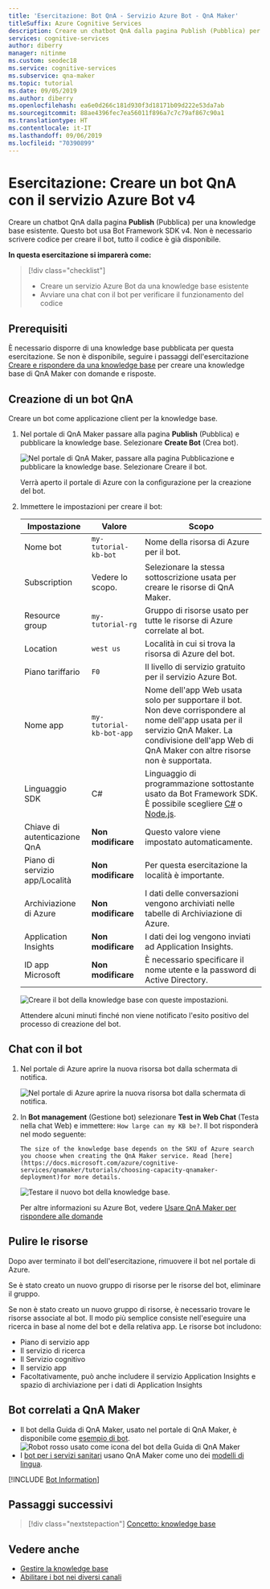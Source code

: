 ```yaml
---
title: 'Esercitazione: Bot QnA - Servizio Azure Bot - QnA Maker'
titleSuffix: Azure Cognitive Services
description: Creare un chatbot QnA dalla pagina Publish (Pubblica) per una knowledge base esistente. Questo bot usa Bot Framework SDK v4. Non è necessario scrivere codice per creare il bot, tutto il codice è già disponibile.
services: cognitive-services
author: diberry
manager: nitinme
ms.custom: seodec18
ms.service: cognitive-services
ms.subservice: qna-maker
ms.topic: tutorial
ms.date: 09/05/2019
ms.author: diberry
ms.openlocfilehash: ea6e0d266c181d930f3d18171b09d222e53da7ab
ms.sourcegitcommit: 88ae4396fec7ea56011f896a7c7c79af867c90a1
ms.translationtype: HT
ms.contentlocale: it-IT
ms.lasthandoff: 09/06/2019
ms.locfileid: "70390899"
---
```

# <a name="tutorial-create-a-qna-bot-with-azure-bot-service-v4"></a>Esercitazione: Creare un bot QnA con il servizio Azure Bot v4

Creare un chatbot QnA dalla pagina **Publish** (Pubblica) per una knowledge base esistente. Questo bot usa Bot Framework SDK v4. Non è necessario scrivere codice per creare il bot, tutto il codice è già disponibile.

**In questa esercitazione si imparerà come:**

<!-- green checkmark -->
> [!div class="checklist"]
> * Creare un servizio Azure Bot da una knowledge base esistente
> * Avviare una chat con il bot per verificare il funzionamento del codice 

## <a name="prerequisites"></a>Prerequisiti

È necessario disporre di una knowledge base pubblicata per questa esercitazione. Se non è disponibile, seguire i passaggi dell'esercitazione [Creare e rispondere da una knowledge base](create-publish-query-in-portal.md) per creare una knowledge base di QnA Maker con domande e risposte.

<a name="create-a-knowledge-base-bot"></a>

## <a name="create-a-qna-bot"></a>Creazione di un bot QnA

Creare un bot come applicazione client per la knowledge base. 

1. Nel portale di QnA Maker passare alla pagina **Publish** (Pubblica) e pubblicare la knowledge base. Selezionare **Create Bot** (Crea bot). 

    ![Nel portale di QnA Maker, passare alla pagina Pubblicazione e pubblicare la knowledge base. Selezionare Creare il bot.](../media/qnamaker-tutorials-create-bot/create-bot-from-published-knowledge-base-page.png)

    Verrà aperto il portale di Azure con la configurazione per la creazione del bot.

1.  Immettere le impostazioni per creare il bot:

    |Impostazione|Valore|Scopo|
    |--|--|--|
    |Nome bot|`my-tutorial-kb-bot`|Nome della risorsa di Azure per il bot.|
    |Subscription|Vedere lo scopo.|Selezionare la stessa sottoscrizione usata per creare le risorse di QnA Maker.|
    |Resource group|`my-tutorial-rg`|Gruppo di risorse usato per tutte le risorse di Azure correlate al bot.|
    |Location|`west us`|Località in cui si trova la risorsa di Azure del bot.|
    |Piano tariffario|`F0`|Il livello di servizio gratuito per il servizio Azure Bot.|
    |Nome app|`my-tutorial-kb-bot-app`|Nome dell'app Web usata solo per supportare il bot. Non deve corrispondere al nome dell'app usata per il servizio QnA Maker. La condivisione dell'app Web di QnA Maker con altre risorse non è supportata.|
    |Linguaggio SDK|C#|Linguaggio di programmazione sottostante usato da Bot Framework SDK. È possibile scegliere [C#](https://github.com/Microsoft/botbuilder-dotnet) o [Node.js](https://github.com/Microsoft/botbuilder-js).|
    |Chiave di autenticazione QnA|**Non modificare**|Questo valore viene impostato automaticamente.|
    |Piano di servizio app/Località|**Non modificare**|Per questa esercitazione la località è importante.|
    |Archiviazione di Azure|**Non modificare**|I dati delle conversazioni vengono archiviati nelle tabelle di Archiviazione di Azure.|
    |Application Insights|**Non modificare**|I dati dei log vengono inviati ad Application Insights.|
    |ID app Microsoft|**Non modificare**|È necessario specificare il nome utente e la password di Active Directory.|

    ![Creare il bot della knowledge base con queste impostazioni.](../media/qnamaker-tutorials-create-bot/create-bot-from-published-knowledge-base.png)

    Attendere alcuni minuti finché non viene notificato l'esito positivo del processo di creazione del bot.

<a name="test-the-bot"></a>

## <a name="chat-with-the-bot"></a>Chat con il bot

1. Nel portale di Azure aprire la nuova risorsa bot dalla schermata di notifica. 

    ![Nel portale di Azure aprire la nuova risorsa bot dalla schermata di notifica.](../media/qnamaker-tutorials-create-bot/azure-portal-notifications.png)

1. In **Bot management** (Gestione bot) selezionare **Test in Web Chat** (Testa nella chat Web) e immettere: `How large can my KB be?`. Il bot risponderà nel modo seguente: 


    `The size of the knowledge base depends on the SKU of Azure search you choose when creating the QnA Maker service. Read [here](https://docs.microsoft.com/azure/cognitive-services/qnamaker/tutorials/choosing-capacity-qnamaker-deployment)for more details.`


    ![Testare il nuovo bot della knowledge base.](../media/qnamaker-tutorial-create-publish-query-in-portal/test-bot-in-web-chat-in-azure-portal.png)

    Per altre informazioni su Azure Bot, vedere [Usare QnA Maker per rispondere alle domande](https://docs.microsoft.com/azure/bot-service/bot-builder-howto-qna?view=azure-bot-service-4.0&tabs=cs)

## <a name="clean-up-resources"></a>Pulire le risorse

Dopo aver terminato il bot dell'esercitazione, rimuovere il bot nel portale di Azure. 

Se è stato creato un nuovo gruppo di risorse per le risorse del bot, eliminare il gruppo. 

Se non è stato creato un nuovo gruppo di risorse, è necessario trovare le risorse associate al bot. Il modo più semplice consiste nell'eseguire una ricerca in base al nome del bot e della relativa app. Le risorse bot includono:

* Piano di servizio app
* Il servizio di ricerca
* Il Servizio cognitivo
* Il servizio app
* Facoltativamente, può anche includere il servizio Application Insights e spazio di archiviazione per i dati di Application Insights


## <a name="related-to-qna-maker-bots"></a>Bot correlati a QnA Maker

* Il bot della Guida di QnA Maker, usato nel portale di QnA Maker, è disponibile come [esempio di bot](https://github.com/microsoft/BotBuilder-Samples/tree/master/experimental/qnamaker-support).
    ![Robot rosso usato come icona del bot della Guida di QnA Maker](../media/qnamaker-tutorials-create-bot/answer-bot-icon.PNG)
* I [bot per i servizi sanitari](https://docs.microsoft.com/HealthBot/qna_model_howto) usano QnA Maker come uno dei [modelli di lingua](https://docs.microsoft.com/HealthBot/qna_model_howto).


[!INCLUDE [Bot Information](../../../../includes/cognitive-services-qnamaker-luis-bot-info.md)]

## <a name="next-steps"></a>Passaggi successivi

> [!div class="nextstepaction"]
> [Concetto: knowledge base](../concepts/knowledge-base.md)

## <a name="see-also"></a>Vedere anche

- [Gestire la knowledge base](https://qnamaker.ai)
- [Abilitare i bot nei diversi canali](https://docs.microsoft.com/azure/bot-service/bot-service-manage-channels)
